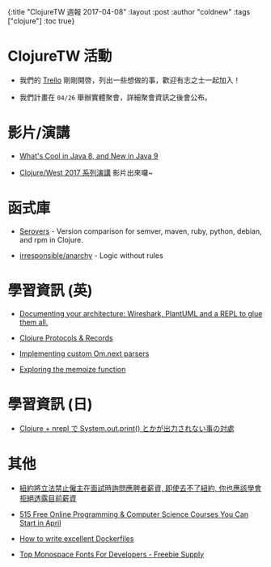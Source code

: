 {:title "ClojureTW 週報 2017-04-08"
:layout :post
:author "coldnew"
:tags  ["clojure"]
:toc true}

# ClojureTW 活動

* 我們的 [Trello](https://trello.com/b/odbLWaAr) 剛剛開啓，列出一些想做的事，歡迎有志之士一起加入！

* 我們計畫在 `04/26` 舉辦實體聚會，詳細聚會資訊之後會公布。

# 影片/演講

* [What's Cool in Java 8, and New in Java 9](https://blogs.oracle.com/java/features-in-java-8-and-9)

* [Clojure/West 2017 系列演講](https://www.youtube.com/playlist?list=PLZdCLR02grLp4W4ySd1sHPOsK83gvqBQp) 影片出來囉~

# 函式庫

* [Serovers](http://djhaskin987.gitlab.io/serovers/) - Version comparison for semver, maven, ruby, python, debian, and rpm in Clojure.

* [irresponsible/anarchy](https://github.com/irresponsible/anarchy) - Logic without rules

# 學習資訊 (英)

* [Documenting your architecture: Wireshark, PlantUML and a REPL to glue them all.](http://danlebrero.com/2017/04/06/documenting-your-architecture-wireshark-plantuml-and-a-repl/)

* [Clojure Protocols & Records](http://www.bradcypert.com/clojure-protocols-and-records/)

* [Implementing custom Om.next parsers](https://medium.com/@wilkerlucio/implementing-custom-om-next-parsers-f20ca6db1664)

* [Exploring the memoize function](http://reborg.tumblr.com/post/159202207913/exploring-the-memoize-function)

# 學習資訊 (日)

* [Clojure + nrepl で System.out.print() とかが出力されない事の対處](http://qiita.com/ryo___/items/b4cf84d699816eaf911d)

# 其他

* [紐約將立法禁止僱主在面試時詢問應聘者薪資, 即使去不了紐約, 你也應該學會拒絕透露目前薪資](https://liguoliang.com/2017/04/09/ny-ban-firms-asking-candidate-current-salary.html)

* [515 Free Online Programming & Computer Science Courses You Can Start in April](https://medium.freecodecamp.com/515-free-online-programming-computer-science-courses-you-can-start-in-april-8b0ce1817d61)

* [How to write excellent Dockerfiles](https://rock-it.pl/how-to-write-excellent-dockerfiles/)

* [Top Monospace Fonts For Developers - Freebie Supply](https://freebiesupply.com/blog/top-monospace-fonts-for-developers/)
